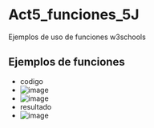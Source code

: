 # Act5_funciones_5J
Ejemplos de uso de funciones w3schools
## Ejemplos de funciones
- codigo
- ![image](https://github.com/user-attachments/assets/b07fba09-3c7a-423a-a67f-0e1b2a59ac97)
- ![image](https://github.com/user-attachments/assets/46ea0833-fb59-4a6a-8963-a09d0cc3811f)
- resultado
- ![image](https://github.com/user-attachments/assets/b97ae3f8-e9c1-434d-a131-1ba34e1df5d0)
